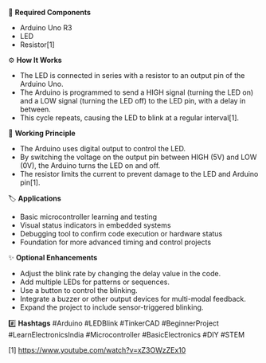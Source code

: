 🧰 **Required Components**
- Arduino Uno R3
- LED
- Resistor[1]

⚙️ **How It Works**
- The LED is connected in series with a resistor to an output pin of the Arduino Uno.
- The Arduino is programmed to send a HIGH signal (turning the LED on) and a LOW signal (turning the LED off) to the LED pin, with a delay in between.
- This cycle repeats, causing the LED to blink at a regular interval[1].

🔬 **Working Principle**
- The Arduino uses digital output to control the LED.
- By switching the voltage on the output pin between HIGH (5V) and LOW (0V), the Arduino turns the LED on and off.
- The resistor limits the current to prevent damage to the LED and Arduino pin[1].

🏷️ **Applications**
- Basic microcontroller learning and testing
- Visual status indicators in embedded systems
- Debugging tool to confirm code execution or hardware status
- Foundation for more advanced timing and control projects

✨ **Optional Enhancements**
- Adjust the blink rate by changing the delay value in the code.
- Add multiple LEDs for patterns or sequences.
- Use a button to control the blinking.
- Integrate a buzzer or other output devices for multi-modal feedback.
- Expand the project to include sensor-triggered blinking.

#️⃣ **Hashtags**
#Arduino #LEDBlink #TinkerCAD #BeginnerProject #LearnElectronicsIndia #Microcontroller #BasicElectronics #DIY #STEM

[1] https://www.youtube.com/watch?v=xZ3OWzZEx10
